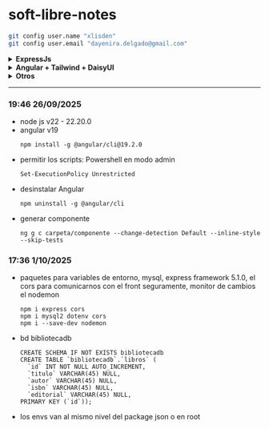 # soft-libre-notes
```bash
git config user.name "xlisden"
git config user.email "dayenira.delgado@gmail.com"
```
<details>
<summary><b>ExpressJs</b></summary>
  
  ```bash
  npm i express cors dotenv mysql2
  npm i --save-dev nodemon
  ```
</details>

<details>
<summary><b>Angular + Tailwind + DaisyUI</b></summary>
  
  - https://daisyui.com/docs/install/angular/
  ```bash
  npm install daisyui@latest tailwindcss@latest @tailwindcss/postcss@latest postcss@latest --force
  ```
</details>

<details>
<summary><b>Otros</b></summary>

  - [Angular notes](https://app.capacities.io/home/2f182914-42b1-40b3-94c9-50b702c65c46)
  - [Nodejs best practices](https://github.com/goldbergyoni/nodebestpractices/blob/spanish-translation/README.spanish.md)
  - [Git/GitHub](https://xlisden.notion.site/Git-GitHub-4da26f209cc040b3a72ae09038c11bf3)

- auto close tag - jun han
- auto import - steoates
- auto rename tag - jun han
- prettier eslint - rebecca vest
</details>

---
### 19:46 26/09/2025
- node js v22 - 22.20.0
- angular v19 
  ```
  npm install -g @angular/cli@19.2.0
  ```
- permitir los scripts: 
  Powershell en modo admin
  ```
  Set-ExecutionPolicy Unrestricted
  ```
- desinstalar Angular
  ```
  npm uninstall -g @angular/cli
  ```
- generar componente
  ```
  ng g c carpeta/componente --change-detection Default --inline-style --skip-tests
  ```
### 17:36 1/10/2025
- paquetes para variables de entorno, mysql, express framework 5.1.0, el cors para comunicarnos con el front seguramente, monitor de cambios el nodemon
  ```
  npm i express cors
  npm i mysql2 dotenv cors
  npm i --save-dev nodemon
  ```
- bd bibliotecadb
  ```
  CREATE SCHEMA IF NOT EXISTS bibliotecadb
  CREATE TABLE `bibliotecadb`.`libros` (
    `id` INT NOT NULL AUTO_INCREMENT,
    `titulo` VARCHAR(45) NULL,
    `autor` VARCHAR(45) NULL,
    `isbn` VARCHAR(45) NULL,
    `editorial` VARCHAR(45) NULL,
  PRIMARY KEY (`id`));
  ```
- los envs van al mismo nivel del package json o en root
